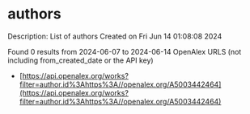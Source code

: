 # authors
Description: List of authors
Created on Fri Jun 14 01:08:08 2024

Found 0 results from 2024-06-07 to 2024-06-14
OpenAlex URLS (not including from_created_date or the API key)
- [https://api.openalex.org/works?filter=author.id%3Ahttps%3A//openalex.org/A5003442464](https://api.openalex.org/works?filter=author.id%3Ahttps%3A//openalex.org/A5003442464)

